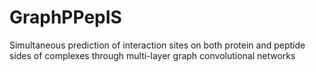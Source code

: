 # GraphPPepIS
Simultaneous prediction of interaction sites on both protein and peptide sides of complexes through multi-layer graph convolutional networks
